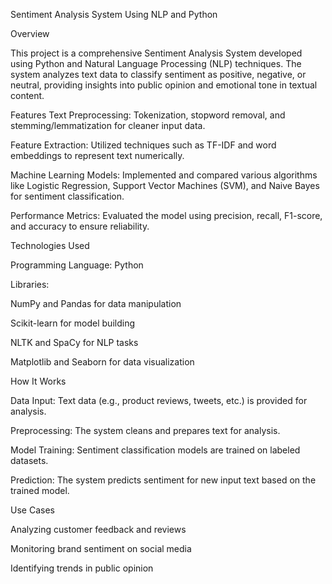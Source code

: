 Sentiment Analysis System Using NLP and Python

Overview

This project is a comprehensive Sentiment Analysis System developed using Python and Natural Language Processing (NLP) techniques. The system analyzes text data to classify sentiment as positive, negative, or neutral, providing insights into public opinion and emotional tone in textual content.

Features
Text Preprocessing: Tokenization, stopword removal, and stemming/lemmatization for cleaner input data.

Feature Extraction: Utilized techniques such as TF-IDF and word embeddings to represent text numerically.

Machine Learning Models: Implemented and compared various algorithms like Logistic Regression, Support Vector Machines (SVM), and Naive Bayes for sentiment classification.

Performance Metrics: Evaluated the model using precision, recall, F1-score, and accuracy to ensure reliability.


Technologies Used


Programming Language: Python

Libraries:

NumPy and Pandas for data manipulation

Scikit-learn for model building

NLTK and SpaCy for NLP tasks

Matplotlib and Seaborn for data visualization



How It Works

Data Input: Text data (e.g., product reviews, tweets, etc.) is provided for analysis.

Preprocessing: The system cleans and prepares text for analysis.

Model Training: Sentiment classification models are trained on labeled datasets.

Prediction: The system predicts sentiment for new input text based on the trained model.


Use Cases

Analyzing customer feedback and reviews

Monitoring brand sentiment on social media

Identifying trends in public opinion
